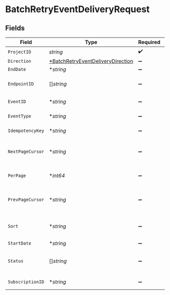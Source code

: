 # BatchRetryEventDeliveryRequest


## Fields

| Field                                                                      | Type                                                                       | Required                                                                   | Description                                                                |
| -------------------------------------------------------------------------- | -------------------------------------------------------------------------- | -------------------------------------------------------------------------- | -------------------------------------------------------------------------- |
| `ProjectID`                                                                | *string*                                                                   | :heavy_check_mark:                                                         | Project ID                                                                 |
| `Direction`                                                                | [*BatchRetryEventDeliveryDirection](./batchretryeventdeliverydirection.md) | :heavy_minus_sign:                                                         | N/A                                                                        |
| `EndDate`                                                                  | **string*                                                                  | :heavy_minus_sign:                                                         | The end date                                                               |
| `EndpointID`                                                               | []*string*                                                                 | :heavy_minus_sign:                                                         | A list of endpoint IDs to filter by                                        |
| `EventID`                                                                  | **string*                                                                  | :heavy_minus_sign:                                                         | Event ID to filter by                                                      |
| `EventType`                                                                | **string*                                                                  | :heavy_minus_sign:                                                         | EventType to filter by                                                     |
| `IdempotencyKey`                                                           | **string*                                                                  | :heavy_minus_sign:                                                         | IdempotencyKey to filter by                                                |
| `NextPageCursor`                                                           | **string*                                                                  | :heavy_minus_sign:                                                         | A pagination cursor to fetch the next page of a list                       |
| `PerPage`                                                                  | **int64*                                                                   | :heavy_minus_sign:                                                         | The number of items to return per page                                     |
| `PrevPageCursor`                                                           | **string*                                                                  | :heavy_minus_sign:                                                         | A pagination cursor to fetch the previous page of a list                   |
| `Sort`                                                                     | **string*                                                                  | :heavy_minus_sign:                                                         | Sort order, values are `ASC` or `DESC`, defaults to `DESC`                 |
| `StartDate`                                                                | **string*                                                                  | :heavy_minus_sign:                                                         | The start date                                                             |
| `Status`                                                                   | []*string*                                                                 | :heavy_minus_sign:                                                         | A list of event delivery statuses to filter by                             |
| `SubscriptionID`                                                           | **string*                                                                  | :heavy_minus_sign:                                                         | SubscriptionID to filter by                                                |